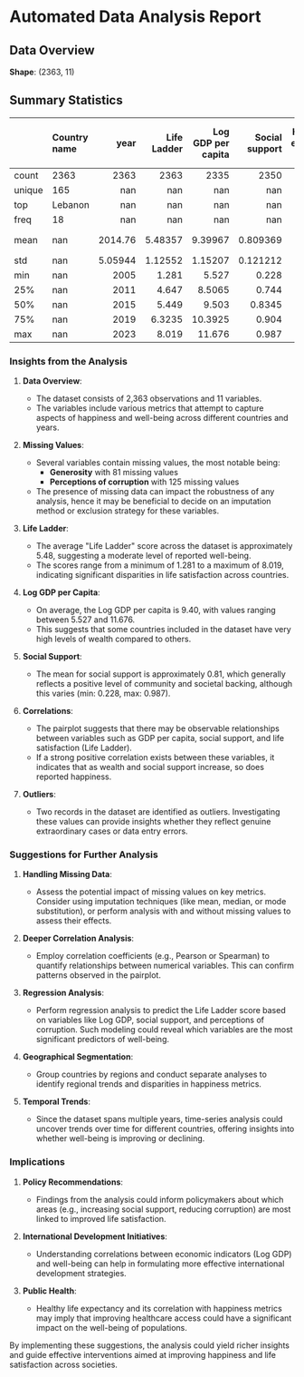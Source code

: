 # Automated Data Analysis Report

## Data Overview
**Shape**: (2363, 11)

## Summary Statistics
|        | Country name   |       year |   Life Ladder |   Log GDP per capita |   Social support |   Healthy life expectancy at birth |   Freedom to make life choices |     Generosity |   Perceptions of corruption |   Positive affect |   Negative affect |
|:-------|:---------------|-----------:|--------------:|---------------------:|-----------------:|-----------------------------------:|-------------------------------:|---------------:|----------------------------:|------------------:|------------------:|
| count  | 2363           | 2363       |    2363       |           2335       |      2350        |                         2300       |                    2327        | 2282           |                 2238        |       2339        |      2347         |
| unique | 165            |  nan       |     nan       |            nan       |       nan        |                          nan       |                     nan        |  nan           |                  nan        |        nan        |       nan         |
| top    | Lebanon        |  nan       |     nan       |            nan       |       nan        |                          nan       |                     nan        |  nan           |                  nan        |        nan        |       nan         |
| freq   | 18             |  nan       |     nan       |            nan       |       nan        |                          nan       |                     nan        |  nan           |                  nan        |        nan        |       nan         |
| mean   | nan            | 2014.76    |       5.48357 |              9.39967 |         0.809369 |                           63.4018  |                       0.750282 |    9.77213e-05 |                    0.743971 |          0.651882 |         0.273151  |
| std    | nan            |    5.05944 |       1.12552 |              1.15207 |         0.121212 |                            6.84264 |                       0.139357 |    0.161388    |                    0.184865 |          0.10624  |         0.0871311 |
| min    | nan            | 2005       |       1.281   |              5.527   |         0.228    |                            6.72    |                       0.228    |   -0.34        |                    0.035    |          0.179    |         0.083     |
| 25%    | nan            | 2011       |       4.647   |              8.5065  |         0.744    |                           59.195   |                       0.661    |   -0.112       |                    0.687    |          0.572    |         0.209     |
| 50%    | nan            | 2015       |       5.449   |              9.503   |         0.8345   |                           65.1     |                       0.771    |   -0.022       |                    0.7985   |          0.663    |         0.262     |
| 75%    | nan            | 2019       |       6.3235  |             10.3925  |         0.904    |                           68.5525  |                       0.862    |    0.09375     |                    0.86775  |          0.737    |         0.326     |
| max    | nan            | 2023       |       8.019   |             11.676   |         0.987    |                           74.6     |                       0.985    |    0.7         |                    0.983    |          0.884    |         0.705     |## Narrative
### Insights from the Analysis

1. **Data Overview**:
   - The dataset consists of 2,363 observations and 11 variables.
   - The variables include various metrics that attempt to capture aspects of happiness and well-being across different countries and years.

2. **Missing Values**:
   - Several variables contain missing values, the most notable being:
     - **Generosity** with 81 missing values
     - **Perceptions of corruption** with 125 missing values
   - The presence of missing data can impact the robustness of any analysis, hence it may be beneficial to decide on an imputation method or exclusion strategy for these variables.

3. **Life Ladder**:
   - The average "Life Ladder" score across the dataset is approximately 5.48, suggesting a moderate level of reported well-being.
   - The scores range from a minimum of 1.281 to a maximum of 8.019, indicating significant disparities in life satisfaction across countries.

4. **Log GDP per Capita**:
   - On average, the Log GDP per capita is 9.40, with values ranging between 5.527 and 11.676.
   - This suggests that some countries included in the dataset have very high levels of wealth compared to others.

5. **Social Support**:
   - The mean for social support is approximately 0.81, which generally reflects a positive level of community and societal backing, although this varies (min: 0.228, max: 0.987).

6. **Correlations**:
   - The pairplot suggests that there may be observable relationships between variables such as GDP per capita, social support, and life satisfaction (Life Ladder).
   - If a strong positive correlation exists between these variables, it indicates that as wealth and social support increase, so does reported happiness.

7. **Outliers**:
   - Two records in the dataset are identified as outliers. Investigating these values can provide insights whether they reflect genuine extraordinary cases or data entry errors.

### Suggestions for Further Analysis

1. **Handling Missing Data**:
   - Assess the potential impact of missing values on key metrics. Consider using imputation techniques (like mean, median, or mode substitution), or perform analysis with and without missing values to assess their effects.

2. **Deeper Correlation Analysis**:
   - Employ correlation coefficients (e.g., Pearson or Spearman) to quantify relationships between numerical variables. This can confirm patterns observed in the pairplot.

3. **Regression Analysis**:
   - Perform regression analysis to predict the Life Ladder score based on variables like Log GDP, social support, and perceptions of corruption. Such modeling could reveal which variables are the most significant predictors of well-being.

4. **Geographical Segmentation**:
   - Group countries by regions and conduct separate analyses to identify regional trends and disparities in happiness metrics.

5. **Temporal Trends**:
   - Since the dataset spans multiple years, time-series analysis could uncover trends over time for different countries, offering insights into whether well-being is improving or declining.

### Implications

1. **Policy Recommendations**:
   - Findings from the analysis could inform policymakers about which areas (e.g., increasing social support, reducing corruption) are most linked to improved life satisfaction.

2. **International Development Initiatives**:
   - Understanding correlations between economic indicators (Log GDP) and well-being can help in formulating more effective international development strategies.

3. **Public Health**:
   - Healthy life expectancy and its correlation with happiness metrics may imply that improving healthcare access could have a significant impact on the well-being of populations.

By implementing these suggestions, the analysis could yield richer insights and guide effective interventions aimed at improving happiness and life satisfaction across societies.
